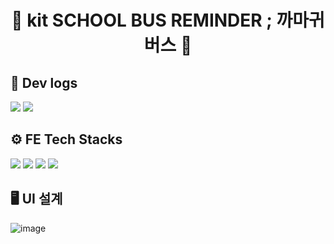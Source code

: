 <div align=center>
  <h1> 🚌 kit SCHOOL BUS REMINDER ; 까마귀버스 🚌 </h1>
</div>

## 📜 Dev logs
 <a href="https://www.notion.so/7f0113db790247c48b73f503a058a133"><img src="https://img.shields.io/badge/Notion-000000?style=flat-square&logo=notion&logoColor=white"/></a> <a href="https://www.figma.com/file/duPfl4gSgfRArYPzxGzth3/webkit640?node-id=5%3A28"><img src="https://img.shields.io/badge/Figma-F24E1E?style=flat-square&logo=figma&logoColor=white"/></a>


## ⚙️ FE Tech Stacks
 <img src="https://img.shields.io/badge/react-61DAFB?style=for-the-badge&logo=react&logoColor=black"> <img src="https://img.shields.io/badge/redux-764ABC?style=for-the-badge&logo=redux&logoColor=white"> <img src="https://img.shields.io/badge/mui-007FFF?style=for-the-badge&logo=mui&logoColor=white"> <img src="https://img.shields.io/badge/scss-CC6699?style=for-the-badge&logo=sass&logoColor=white">
 
 
 ## 🖥️ UI 설계
![image](https://user-images.githubusercontent.com/51533341/192669293-ce703b1d-42c0-4dce-9870-0b8bee14208d.png)

